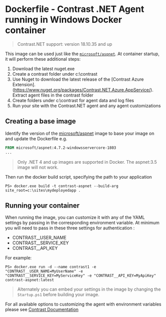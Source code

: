 # Dockerfile - Contrast .NET Agent running in Windows Docker container

> Contrast.NET support: version 18.10.35 and up

This image can be used just like the [`microsoft/aspnet`](https://hub.docker.com/r/microsoft/aspnet/).  At container startup, it will perform these additional steps:

1. Download the latest nuget.exe
2. Create a contrast folder under c:\contrast
2. Use Nuget to download the latest release of the [Contrast Azure Extension].  (https://www.nuget.org/packages/Contrast.NET.Azure.AppService/).  Extract agent files in the contrast folder
4. Create folders under c:\contrast for agent data and log files
5. Run your site with the Contrast.NET agent and any agent customizations

## Creating a base image

Identify the version of the [microsoft/aspnet](https://hub.docker.com/r/microsoft/aspnet/) image to base your image on and update the Dockerfile e.g.
```Dockerfile
FROM microsoft/aspnet:4.7.2-windowsservercore-1803
...
```

> Only .NET 4 and up images are supported in Docker.  The aspnet:3.5 image will not work.

Then run the docker build script, specifying the path to your application

```posh
PS> docker.exe build -t contrast-aspnet --build-arg site_root=c:\sites\mydeployedapp .
```

## Running your container

When running the image, you can customize it with any of the YAML settings by passing in the corresponding environment variable.  At minimum you will need to pass in these three settings for authentication :
* CONTRAST__USER_NAME 
* CONTRAST__SERVICE_KEY
* CONTRAST__API_KEY

For example:

```posh
PS> docker.exe run -d --name contrast1 -e "CONTRAST__USER_NAME=MyUserName" -e "CONTRAST__SERVICE_KEY=MyServiceKey" -e "CONTRAST__API_KEY=MyApiKey" contrast-aspnet:latest

```

> Alternately you can embed your settings in the image by changing the `Startup.ps1` before building your image.

For all available options to customizing the agent with environment variables please see [Contrast Documentation](https://docs.contrastsecurity.com/installation-netconfig.html#net-yaml)